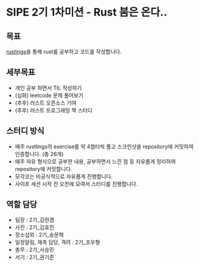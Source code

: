 # SIPE 2기 1차미션 - Rust 붐은 온다..

## 목표

[rustings](https://github.com/rust-lang/rustlings)을 통해 rust를 공부하고 코드를 작성합니다.

## 세부목표
* 개인 공부 하면서 TIL 작성하기
* (심화) leetcode 문제 풀어보기
* (추후) 러스트 오픈소스 기여
* (추후) 러스트 프로그래밍 책 스터디

## 스터디 방식
* 매주 rustlings의 exercise를 약 4챕터씩 풀고 스크린샷을 repository에 커밋하여 인증합니다. (총 26개)
* 매주 자유 형식으로 공부한 내용, 공부하면서 느낀 점 등 자유롭게 정리하여 repository에 커밋합니다.
* 모각코는 비공식적으로 자유롭게 진행합니다.
* 사이프 세션 시작 전 오전에 모여서 스터디를 진행합니다.

## 역할 담당

* 팀장 : 2기_김헌겸
* 사진 : 2기_김효진
* 장소섭외 : 2기_송문혁
* 일정알림, 재촉 담당, 격려 : 2기_조우형
* 총무 : 2기_사승민
* 서기 : 2기_권기준
